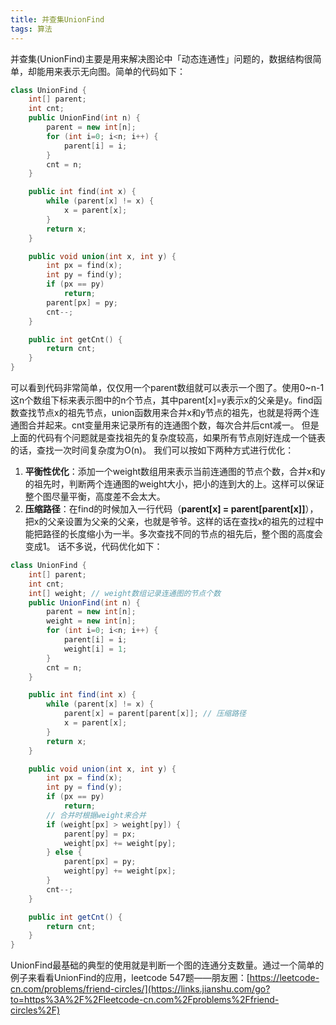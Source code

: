 ```yaml
---
title: 并查集UnionFind
tags: 算法
---
```


并查集(UnionFind)主要是用来解决图论中「动态连通性」问题的，数据结构很简单，却能用来表示无向图。简单的代码如下：

```cpp
class UnionFind {
    int[] parent;
    int cnt;
    public UnionFind(int n) {
        parent = new int[n];
        for (int i=0; i<n; i++) {
            parent[i] = i;
        }
        cnt = n;
    }

    public int find(int x) {
        while (parent[x] != x) {
            x = parent[x];
        }
        return x;
    }

    public void union(int x, int y) {
        int px = find(x);
        int py = find(y);
        if (px == py)
            return;
        parent[px] = py;
        cnt--;
    }

    public int getCnt() {
        return cnt;
    }
}
```

可以看到代码非常简单，仅仅用一个parent数组就可以表示一个图了。使用0~n-1这n个数组下标来表示图中的n个节点，其中parent[x]=y表示x的父亲是y。find函数查找节点x的祖先节点，union函数用来合并x和y节点的祖先，也就是将两个连通图合并起来。cnt变量用来记录所有的连通图个数，每次合并后cnt减一。
但是上面的代码有个问题就是查找祖先的复杂度较高，如果所有节点刚好连成一个链表的话，查找一次时间复杂度为O(n)。
我们可以按如下两种方式进行优化：

1. **平衡性优化**：添加一个weight数组用来表示当前连通图的节点个数，合并x和y的祖先时，判断两个连通图的weight大小，把小的连到大的上。这样可以保证整个图尽量平衡，高度差不会太大。
2. **压缩路径**：在find的时候加入一行代码（**parent[x] = parent[parent[x]]**），把x的父亲设置为父亲的父亲，也就是爷爷。这样的话在查找x的祖先的过程中能把路径的长度缩小为一半。多次查找不同的节点的祖先后，整个图的高度会变成1。
   话不多说，代码优化如下：

```java
class UnionFind {
    int[] parent;
    int cnt;
    int[] weight; // weight数组记录连通图的节点个数
    public UnionFind(int n) {
        parent = new int[n];
        weight = new int[n];
        for (int i=0; i<n; i++) {
            parent[i] = i;
            weight[i] = 1;
        }
        cnt = n;
    }

    public int find(int x) {
        while (parent[x] != x) {
            parent[x] = parent[parent[x]]; // 压缩路径
            x = parent[x];
        }
        return x;
    }

    public void union(int x, int y) {
        int px = find(x);
        int py = find(y);
        if (px == py)
            return;
        // 合并时根据weight来合并
        if (weight[px] > weight[py]) {
            parent[py] = px;
            weight[px] += weight[py];
        } else {
            parent[px] = py;
            weight[py] += weight[px];
        }
        cnt--;
    }

    public int getCnt() {
        return cnt;
    }
}
```

UnionFind最基础的典型的使用就是判断一个图的连通分支数量。通过一个简单的例子来看看UnionFind的应用，leetcode 547题——朋友圈：[https://leetcode-cn.com/problems/friend-circles/](https://links.jianshu.com/go?to=https%3A%2F%2Fleetcode-cn.com%2Fproblems%2Ffriend-circles%2F)